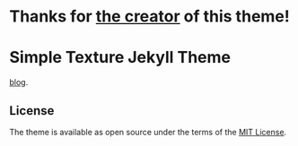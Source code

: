 # **Thanks for [the creator](http://yizeng.me) of this theme!** 

# Simple Texture Jekyll Theme

[blog](https://peefy.github.io).

## License

The theme is available as open source under the terms of the
[MIT License](https://github.com/yizeng/jekyll-theme-simple-texture/blob/master/LICENSE).


[Jekyll]: http://jekyllrb.com/
[Bunlder]: http://bundler.io/
